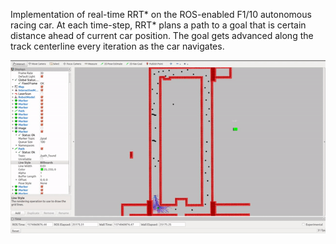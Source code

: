 Implementation of real-time RRT* on the ROS-enabled F1/10 autonomous racing car. At each time-step, RRT* plans a path to a goal that is certain distance ahead of current car position. The goal gets advanced along the track centerline every iteration as the car navigates.

![](rrt_star.gif)
